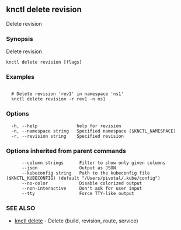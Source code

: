 ## knctl delete revision

Delete revision

### Synopsis

Delete revision

```
knctl delete revision [flags]
```

### Examples

```

  # Delete revision 'rev1' in namespace 'ns1'
  knctl delete revision -r rev1 -n ns1
```

### Options

```
  -h, --help               help for revision
  -n, --namespace string   Specified namespace ($KNCTL_NAMESPACE)
  -r, --revision string    Specified revision
```

### Options inherited from parent commands

```
      --column strings      Filter to show only given columns
      --json                Output as JSON
      --kubeconfig string   Path to the kubeconfig file ($KNCTL_KUBECONFIG) (default "/Users/pivotal/.kube/config")
      --no-color            Disable colorized output
      --non-interactive     Don't ask for user input
      --tty                 Force TTY-like output
```

### SEE ALSO

* [knctl delete](knctl_delete.md)	 - Delete (build, revision, route, service)


